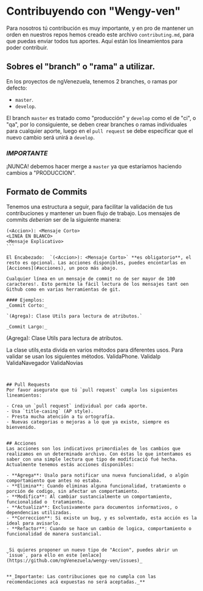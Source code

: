 
# Contribuyendo con "Wengy-ven"

Para nosotros tú contribución es muy importante, y en pro de mantener un orden en nuestros repos hemos creado este archivo `contributing.md`, para que puedas enviar todos tus aportes. 
Aquí están los lineamientos para poder contribuir.

## Sobres el "branch" o "rama" a utilizar.

En los proyectos de ngVenezuela, tenemos 2 branches, o ramas por defecto: 

- `master`.
- `develop`.

El branch `master` es tratado como "producción" y `develop` como el de "ci", o "qa", por lo consiguiente, se deben crear branches o ramas individuales para cualquier aporte, luego en el `pull request` se debe especificar que el nuevo cambio será unirá a `develop`.

### **_IMPORTANTE_**
¡NUNCA! debemos hacer merge a `master` ya que estaríamos haciendo cambios a "PRODUCCION". 

## Formato de Commits
Tenemos una estructura a seguir, para facilitar la validación de tus contribuciones y mantener un buen flujo de trabajo. Los mensajes de commits _deberían_ ser de la siguiente manera: 

````
(<Accion>): <Mensaje Corto>
<LINEA EN BLANCO>
<Mensaje Explicativo>
```
 
El Encabezado:  `(<Accion>): <Mensaje Corto>` **es obligatorio**, el resto es opcional. Las acciones disponibles, puedes encontarlas en [Acciones](#acciones), un poco más abajo.

Cualquier línea en un mensaje de commit no de ser mayor de 100 caracteres!. Esto permite la fácil lectura de los mensajes tant oen Github como en varias herramientas de git.

#### Ejemplos:
_Commit Corto:_

`(Agrega): Clase Utils para lectura de atributos.`

_Commit Largo:_
````
(Agrega): Clase Utils para lectura de atributos.

La clase utils,esta divida en varios métodos para diferentes usos.
Para validar se usan los siguientes métodos.
ValidaPhone.
ValidaIp
ValidaNavegador
ValidaNovias
```


## Pull Requests
Por favor asegurate que tú `pull request` cumpla los siguientes lineamientos:

- Crea un `pull request` individual por cada aporte.
- Usa `title-casing` (AP style).
- Presta mucha atención a tu ortografía.
- Nuevas categorias o mejoras a lo que ya existe, siempre es bienvenido.


## Acciones
Las acciones son los indicativos primordiales de los cambios que realizamos en un determinado archivo. Con éstas lo que intentamos es saber con una simple lectura que tipo de modificació fué hecha.
Actualmente tenemos estás acciones disponibles: 

- **Agrega**: Usalo para notificar una nueva funcionalidad, o algún comportamiento que antes no estaba.
- **Elimina**: Cuando eliminas alguna funcionalidad, tratamiento o porción de codigo, sin afectar un comportamiento.
- **Modifica**: Al cambiar sustancialmente un comportamiento, funcionalidad o  tratamiento. 
- **Actualiza**: Exclusivamente para documentos informativos, o dependencias utilizadas.
- **Correccion**: Si existe un bug, y es solventado, esta acción es la ideal para avisarlo. 
- **Refactor**: Cuando se hace un cambio de logica, comportamiento o funcionalidad de manera sustancial. 


_Si quieres proponer un nuevo tipo de "Accion", puedes abrir un `issue`, para ello en este [enlace](https://github.com/ngVenezuela/wengy-ven/issues)_


**_Importante: Las contribuciones que no cumpla con las recomendaciones acá expuestas no será aceptadas._**




